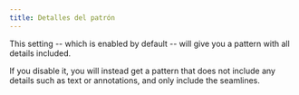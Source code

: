 ```yaml
---
title: Detalles del patrón
---
```


This setting -- which is enabled by default -- will give you a pattern with all details included.

If you disable it, you will instead get a pattern that does not include any details such as text or annotations, and only include the seamlines.

